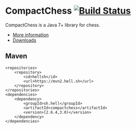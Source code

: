 # CompactChess [![Build Status](https://travis-ci.org/hell-sh/CompactChess.svg?branch=master)](https://travis-ci.org/hell-sh/CompactChess)

CompactChess is a Java 7+ library for chess.

- [More information](https://hell.sh/CompactChess)
- [Downloads](https://github.com/hell-sh/CompactChess/releases)

## Maven

    <repositories>
        <repository>
            <id>hellsh</id>
            <url>https://mvn2.hell.sh</url>
        </repository>
    </repositories>
    <dependencies>
        <dependency>
            <groupId>sh.hell</groupId>
            <artifactId>compactchess</artifactId>
            <version>[2.6.4,3.0)</version>
        </dependency>
    </dependencies>
